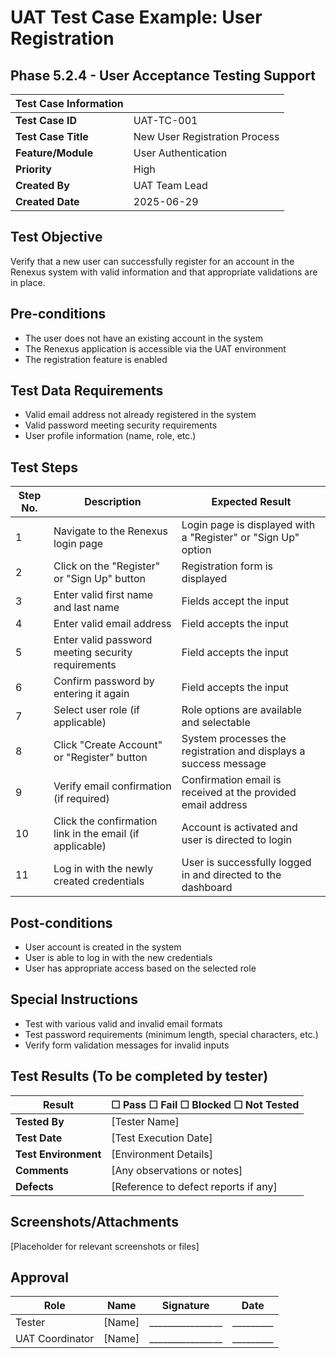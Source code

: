 # UAT Test Case Example: User Registration
## Phase 5.2.4 - User Acceptance Testing Support

| Test Case Information |                                |
|-----------------------|--------------------------------|
| **Test Case ID**      | UAT-TC-001                     |
| **Test Case Title**   | New User Registration Process  |
| **Feature/Module**    | User Authentication            |
| **Priority**          | High                           |
| **Created By**        | UAT Team Lead                  |
| **Created Date**      | 2025-06-29                     |

## Test Objective
Verify that a new user can successfully register for an account in the Renexus system with valid information and that appropriate validations are in place.

## Pre-conditions
- The user does not have an existing account in the system
- The Renexus application is accessible via the UAT environment
- The registration feature is enabled

## Test Data Requirements
- Valid email address not already registered in the system
- Valid password meeting security requirements
- User profile information (name, role, etc.)

## Test Steps

| Step No. | Description | Expected Result |
|----------|-------------|----------------|
| 1        | Navigate to the Renexus login page | Login page is displayed with a "Register" or "Sign Up" option |
| 2        | Click on the "Register" or "Sign Up" button | Registration form is displayed |
| 3        | Enter valid first name and last name | Fields accept the input |
| 4        | Enter valid email address | Field accepts the input |
| 5        | Enter valid password meeting security requirements | Field accepts the input |
| 6        | Confirm password by entering it again | Field accepts the input |
| 7        | Select user role (if applicable) | Role options are available and selectable |
| 8        | Click "Create Account" or "Register" button | System processes the registration and displays a success message |
| 9        | Verify email confirmation (if required) | Confirmation email is received at the provided email address |
| 10       | Click the confirmation link in the email (if applicable) | Account is activated and user is directed to login |
| 11       | Log in with the newly created credentials | User is successfully logged in and directed to the dashboard |

## Post-conditions
- User account is created in the system
- User is able to log in with the new credentials
- User has appropriate access based on the selected role

## Special Instructions
- Test with various valid and invalid email formats
- Test password requirements (minimum length, special characters, etc.)
- Verify form validation messages for invalid inputs

## Test Results (To be completed by tester)

| Result       | ☐ Pass  ☐ Fail  ☐ Blocked  ☐ Not Tested |
|--------------|------------------------------------------|
| **Tested By**| [Tester Name]                            |
| **Test Date**| [Test Execution Date]                    |
| **Test Environment** | [Environment Details]            |
| **Comments** | [Any observations or notes]              |
| **Defects**  | [Reference to defect reports if any]     |

## Screenshots/Attachments
[Placeholder for relevant screenshots or files]

## Approval
| Role              | Name              | Signature         | Date      |
|-------------------|-------------------|------------------|-----------|
| Tester            | [Name]            | ________________ | _________ |
| UAT Coordinator   | [Name]            | ________________ | _________ |
